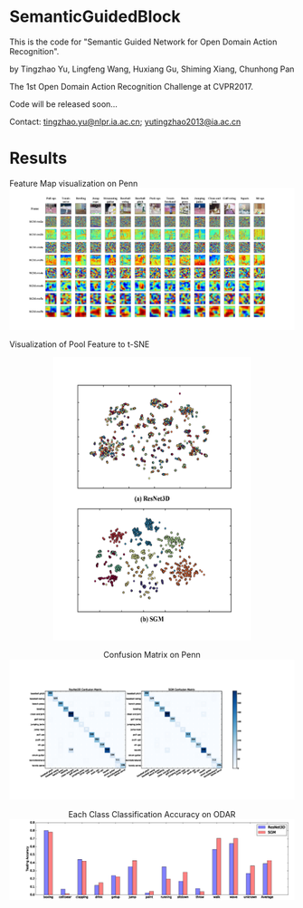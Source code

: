# SemanticGuidedBlock

This is the code for "Semantic Guided Network for Open Domain Action Recognition".

by Tingzhao Yu, Lingfeng Wang, Huxiang Gu, Shiming Xiang, Chunhong Pan

The 1st Open Domain Action Recognition Challenge at CVPR2017.


Code will be released soon...


Contact: tingzhao.yu@nlpr.ia.ac.cn; yutingzhao2013@ia.ac.cn



# Results

Feature Map visualization on Penn 
![Alt text](https://github.com/Tsingzao/SemanticGuidedBlock/blob/master/result/visual_penn.png)

Visualization of Pool Feature to t-SNE 

<div align=center><img width="350" height="500" src="https://github.com/Tsingzao/SemanticGuidedBlock/blob/master/result/visual_pool.png"/>

Confusion Matrix on Penn 
![Alt text](https://github.com/Tsingzao/SemanticGuidedBlock/blob/master/result/penn_confusion.png)

Each Class Classification Accuracy on ODAR 
![Alt text](https://github.com/Tsingzao/SemanticGuidedBlock/blob/master/result/odar_new.png)
